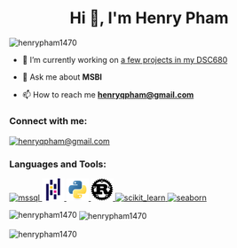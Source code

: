 <h1 align="center">Hi 👋, I'm Henry Pham</h1>
<p align="left"> <img src="https://komarev.com/ghpvc/?username=henrypham1470&label=Profile%20views&color=0e75b6&style=flat" alt="henrypham1470" /> </p>

- 🔭 I’m currently working on [a few projects in my DSC680](https://github.com/henrypham1470/DSC680)

- 💬 Ask me about **MSBI**

- 📫 How to reach me **henryqpham@gmail.com**

<h3 align="left">Connect with me:</h3>
<p align="left">
<a href="https://linkedin.com/in/henryqpham@gmail.com" target="blank"><img align="center" src="https://raw.githubusercontent.com/rahuldkjain/github-profile-readme-generator/master/src/images/icons/Social/linked-in-alt.svg" alt="henryqpham@gmail.com" height="30" width="40" /></a>
</p>

<h3 align="left">Languages and Tools:</h3>
<p align="left"> <a href="https://www.microsoft.com/en-us/sql-server" target="_blank" rel="noreferrer"> <img src="https://www.svgrepo.com/show/303229/microsoft-sql-server-logo.svg" alt="mssql" width="40" height="40"/> </a> <a href="https://pandas.pydata.org/" target="_blank" rel="noreferrer"> <img src="https://raw.githubusercontent.com/devicons/devicon/2ae2a900d2f041da66e950e4d48052658d850630/icons/pandas/pandas-original.svg" alt="pandas" width="40" height="40"/> </a> <a href="https://www.python.org" target="_blank" rel="noreferrer"> <img src="https://raw.githubusercontent.com/devicons/devicon/master/icons/python/python-original.svg" alt="python" width="40" height="40"/> </a> <a href="https://www.rust-lang.org" target="_blank" rel="noreferrer"> <img src="https://raw.githubusercontent.com/devicons/devicon/master/icons/rust/rust-plain.svg" alt="rust" width="40" height="40"/> </a> <a href="https://scikit-learn.org/" target="_blank" rel="noreferrer"> <img src="https://upload.wikimedia.org/wikipedia/commons/0/05/Scikit_learn_logo_small.svg" alt="scikit_learn" width="40" height="40"/> </a> <a href="https://seaborn.pydata.org/" target="_blank" rel="noreferrer"> <img src="https://seaborn.pydata.org/_images/logo-mark-lightbg.svg" alt="seaborn" width="40" height="40"/> </a> </p>

<p><img align="left" src="https://github-readme-stats.vercel.app/api/top-langs?username=henrypham1470&show_icons=true&locale=en&layout=compact" alt="henrypham1470" /></p>

<p>&nbsp;<img align="center" src="https://github-readme-stats.vercel.app/api?username=henrypham1470&show_icons=true&locale=en" alt="henrypham1470" /></p>

<p><img align="center" src="https://github-readme-streak-stats.herokuapp.com/?user=henrypham1470&" alt="henrypham1470" /></p>



